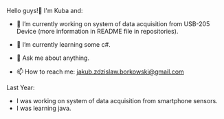 Hello guys!👋 I'm Kuba and:

- 🔭 I’m currently working on system of data acquisition from USB-205 Device (more information in README file in repositories).
- 🌱 I’m currently learning some c#.


- 💬 Ask me about anything.
- 📫 How to reach me: jakub.zdzislaw.borkowski@gmail.com

Last Year:
- I was working on system of data acquisition from smartphone sensors.
- I was learning java.

